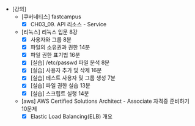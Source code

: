 - [강의]
	- [쿠버네티스] fastcampus
		- [x] CH03_09. API 리소스 - Service
	- [리눅스] 리눅스 입문 8강
		- [x] 사용자와 그룹 8분
		- [x] 파일의 소유권과 권한 14분
		- [x] 파일 권한 표기법 16분
		- [x] [실습] /etc/passwd 파일 분석 8분
		- [x] [실습] 사용자 추가 및 삭제 16분
		- [x] [실습] 테스트 사용자 및 그룹 생성 7분 
		- [x] [실습] 파일 권한 실습 13분
		- [x] [실습] 스크립트 실행 14분
	- [aws] AWS Certified Solutions Architect - Associate 자격증 준비하기 10문제
		- [x] Elastic Load Balancing(ELB) 개요
<!--stackedit_data:
eyJoaXN0b3J5IjpbMzAyNjg1NTk5LC05MzAxMjA3NThdfQ==
-->